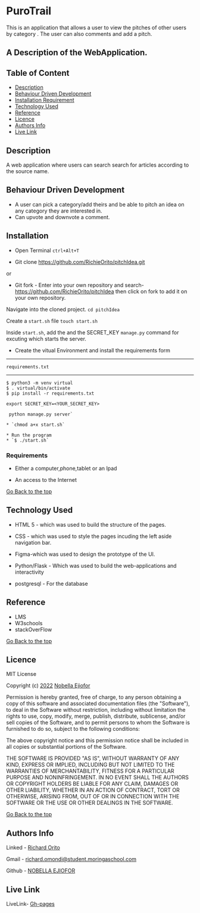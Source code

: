 # PuroTrail
This is an application that allows a user to view the pitches of other users by category . The user can also comments and add a pitch. 

## A Description of the WebApplication.

## Table of Content

+ [Description](#description)
+ [Behaviour Driven Development](#behaviour-driven-development)
+ [Installation Requirement](#Installation)
+ [Technology Used](#technology-used)
+ [Reference](#reference)
+ [Licence](#licence)
+ [Authors Info](#authors-info)
+ [Live Link](#live-link)

## Description

<p>A web application where users can search search for articles according to the source name.</p>

## Behaviour Driven Development

<p>

* A user can pick a category/add theirs and be able to pitch an idea on any category they are interested in.
* Can upvote and downvote a comment.

</p>

## Installation

* Open Terminal `ctrl+Alt+T`

* Git clone https://github.com/RichieOrito/pitchIdea.git

or

* Git fork - Enter into your own repository and search-https://github.com/RichieOrito/pitchIdea then click on fork to add
it on your own repository.

 Navigate into the cloned project. 
`cd pitchIdea`

 Create a `start.sh` file
 `touch start.sh`

 Inside `start.sh`, add the and the SECRET_KEY `manage.py` command for excuting which starts the server.

* Create the vitual Environment and install the 
requirements form 
---
`requirements.txt`
***


```
$ python3 -m venv virtual
$ . virtual/bin/activate
$ pip install -r requirements.txt
```

`export SECRET_KEY=<YOUR_SECRET_KEY>`

```
 python manage.py server`

* `chmod a+x start.sh`

* Run the program
* `$ ./start.sh`
```

### Requirements

* Either a computer,phone,tablet or an Ipad

* An access to the Internet

[Go Back to the top](#pitchIdea)

## Technology Used

* HTML 5 - which was used to build the structure of the pages.

* CSS - which was used to style the pages incuding the left aside navigation bar.

* Figma-which was used to design the prototype of the UI.

* Python/Flask - Which was used to build the web-applications and interactivity

* postgresql - For the database

## Reference

* LMS
* W3schools
* stackOverFlow

[Go Back to the top](#pitchIdea)

## Licence

MIT License

Copyright (c) [2022](#licence) [Nobella Ejiofor](#licence)

Permission is hereby granted, free of charge, to any person obtaining a copy
of this software and associated documentation files (the "Software"), to deal
in the Software without restriction, including without limitation the rights
to use, copy, modify, merge, publish, distribute, sublicense, and/or sell
copies of the Software, and to permit persons to whom the Software is
furnished to do so, subject to the following conditions:

The above copyright notice and this permission notice shall be included in all
copies or substantial portions of the Software.

THE SOFTWARE IS PROVIDED "AS IS", WITHOUT WARRANTY OF ANY KIND, EXPRESS OR
IMPLIED, INCLUDING BUT NOT LIMITED TO THE WARRANTIES OF MERCHANTABILITY,
FITNESS FOR A PARTICULAR PURPOSE AND NONINFRINGEMENT. IN NO EVENT SHALL THE
AUTHORS OR COPYRIGHT HOLDERS BE LIABLE FOR ANY CLAIM, DAMAGES OR OTHER
LIABILITY, WHETHER IN AN ACTION OF CONTRACT, TORT OR OTHERWISE, ARISING FROM,
OUT OF OR IN CONNECTION WITH THE SOFTWARE OR THE USE OR OTHER DEALINGS IN THE
SOFTWARE.

[Go Back to the top](#purotrail)

## Authors Info


Linked - [Richard Orito](https://www.linkedin.com/in/richie-orito/)

Gmail - [richard.omondi@student.moringaschool.com]()

Github - [NOBELLA EJIOFOR](https://github.com/Nobella-Nyarari-Ejiofor)

## Live Link

LiveLink- [Gh-pages](https://ori-idea.herokuapp.com/)
